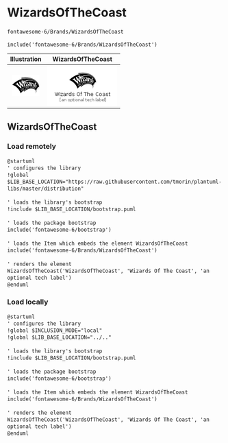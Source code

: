 # WizardsOfTheCoast


```text
fontawesome-6/Brands/WizardsOfTheCoast
```

```text
include('fontawesome-6/Brands/WizardsOfTheCoast')
```



| Illustration | WizardsOfTheCoast |
| :---: | :---: |
| ![illustration for Illustration](../../fontawesome-6/Brands/WizardsOfTheCoast.png) | ![illustration for WizardsOfTheCoast](../../fontawesome-6/Brands/WizardsOfTheCoast.Local.png) |




## WizardsOfTheCoast

### Load remotely
```plantuml
@startuml
' configures the library
!global $LIB_BASE_LOCATION="https://raw.githubusercontent.com/tmorin/plantuml-libs/master/distribution"

' loads the library's bootstrap
!include $LIB_BASE_LOCATION/bootstrap.puml

' loads the package bootstrap
include('fontawesome-6/bootstrap')

' loads the Item which embeds the element WizardsOfTheCoast
include('fontawesome-6/Brands/WizardsOfTheCoast')

' renders the element
WizardsOfTheCoast('WizardsOfTheCoast', 'Wizards Of The Coast', 'an optional tech label')
@enduml
```

### Load locally
```plantuml
@startuml
' configures the library
!global $INCLUSION_MODE="local"
!global $LIB_BASE_LOCATION="../.."

' loads the library's bootstrap
!include $LIB_BASE_LOCATION/bootstrap.puml

' loads the package bootstrap
include('fontawesome-6/bootstrap')

' loads the Item which embeds the element WizardsOfTheCoast
include('fontawesome-6/Brands/WizardsOfTheCoast')

' renders the element
WizardsOfTheCoast('WizardsOfTheCoast', 'Wizards Of The Coast', 'an optional tech label')
@enduml
```

